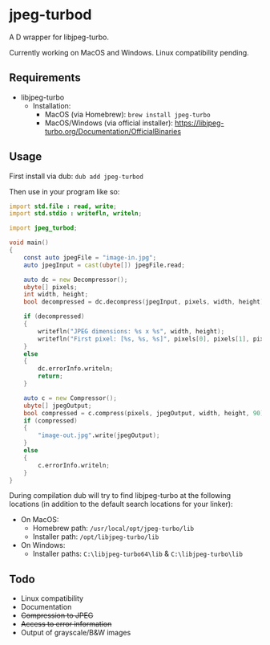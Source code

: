 # jpeg-turbod
A D wrapper for libjpeg-turbo.

Currently working on MacOS and Windows. Linux compatibility pending.

## Requirements
 - libjpeg-turbo
   - Installation:
     - MacOS (via Homebrew): `brew install jpeg-turbo`
     - MacOS/Windows (via official installer): https://libjpeg-turbo.org/Documentation/OfficialBinaries
   
## Usage
First install via dub: `dub add jpeg-turbod`

Then use in your program like so:
```d
import std.file : read, write;
import std.stdio : writefln, writeln;

import jpeg_turbod;

void main()
{
    const auto jpegFile = "image-in.jpg";
    auto jpegInput = cast(ubyte[]) jpegFile.read;

    auto dc = new Decompressor();
    ubyte[] pixels;
    int width, height;
    bool decompressed = dc.decompress(jpegInput, pixels, width, height);

    if (decompressed)
    {
        writefln("JPEG dimensions: %s x %s", width, height);
        writefln("First pixel: [%s, %s, %s]", pixels[0], pixels[1], pixels[2]);
    }
    else
    {
        dc.errorInfo.writeln;
        return;
    }

    auto c = new Compressor();
    ubyte[] jpegOutput;
    bool compressed = c.compress(pixels, jpegOutput, width, height, 90);
    if (compressed)
    {
        "image-out.jpg".write(jpegOutput);
    }
    else
    {
        c.errorInfo.writeln;
    }
}

```

During compilation dub will try to find libjpeg-turbo at the following locations (in addition to the default search locations for your linker):
 - On MacOS:
   - Homebrew path: `/usr/local/opt/jpeg-turbo/lib` 
   - Installer path: `/opt/libjpeg-turbo/lib`
 - On Windows:
   - Installer paths: `C:\libjpeg-turbo64\lib` & `C:\libjpeg-turbo\lib`


## Todo
 - Linux compatibility
 - Documentation
 - ~~Compression to JPEG~~
 - ~~Access to error information~~
 - Output of grayscale/B&W images
